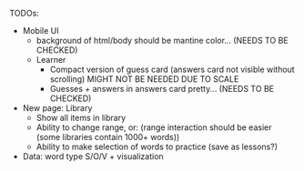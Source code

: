TODOs:

-   Mobile UI
    -   background of html/body should be mantine color... (NEEDS TO BE CHECKED)
    -   Learner
        -   Compact version of guess card (answers card not visible without scrolling) MIGHT NOT BE NEEDED DUE TO SCALE
        -   Guesses + answers in answers card pretty... (NEEDS TO BE CHECKED)
-   New page: Library
    -   Show all items in library
    -   Ability to change range, or: (range interaction should be easier (some libraries contain 1000+ words))
    -   Ability to make selection of words to practice (save as lessons?)
-   Data: word type S/O/V + visualization

